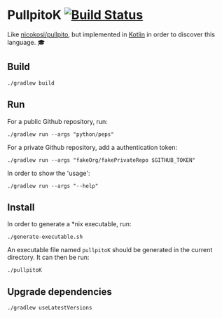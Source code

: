 # PullpitoK [![Build Status](https://travis-ci.com/nicokosi/pullpitoK.svg?branch=master)](https://travis-ci.com/nicokosi/pullpitoK)

Like [nicokosi/pullpito](https://github.com/nicokosi/pullpito/), but implemented in [Kotlin](https://kotlinlang.org/) in order to discover this language. 🎓

## Build

    ./gradlew build

## Run
For a public Github repository, run:

    ./gradlew run --args "python/peps"

For a private Github repository, add a authentication token:

    ./gradlew run --args "fakeOrg/fakePrivateRepo $GITHUB_TOKEN"

In order to show the 'usage':

    ./gradlew run --args "--help"

## Install

In order to generate a *nix executable, run:

    ./generate-executable.sh

An executable file named `pullpitoK` should be generated in the current directory. It can then be run:

    ./pullpitoK

## Upgrade dependencies

    ./gradlew useLatestVersions